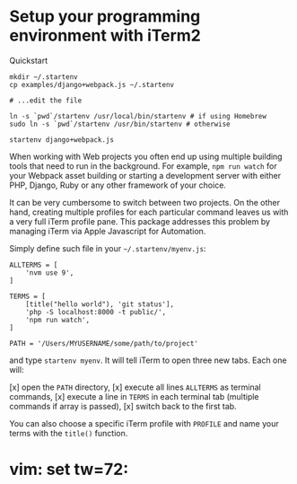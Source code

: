 # Setup your programming environment with iTerm2

Quickstart

```
mkdir ~/.startenv
cp examples/django+webpack.js ~/.startenv

# ...edit the file

ln -s `pwd`/startenv /usr/local/bin/startenv # if using Homebrew
sudo ln -s `pwd`/startenv /usr/bin/startenv # otherwise

startenv django+webpack.js
```

When working with Web projects you often end up using multiple building
tools that need to run in the background. For example, `npm run watch`
for your Webpack asset building or starting a development server with
either PHP, Django, Ruby or any other framework of your choice.

It can be very cumbersome to switch between two projects. On the other
hand, creating multiple profiles for each particular command leaves us
with a very full iTerm profile pane. This package addresses this problem
by managing iTerm via Apple Javascript for Automation.

Simply define such file in your `~/.startenv/myenv.js`:

```
ALLTERMS = [
    'nvm use 9',
]

TERMS = [
	[title("hello world"), 'git status'],
    'php -S localhost:8000 -t public/',
    'npm run watch',
]

PATH = '/Users/MYUSERNAME/some/path/to/project'
```

and type `startenv myenv`. It will tell iTerm to open three new tabs.
Each one will:

[x] open the `PATH` directory, 
[x] execute all lines `ALLTERMS` as terminal commands,
[x] execute a line in `TERMS` in each terminal tab (multiple commands if array is passed),
[x] switch back to the first tab.

You can also choose a specific iTerm profile with `PROFILE` and name
your terms with the `title()` function.


# vim: set tw=72:

